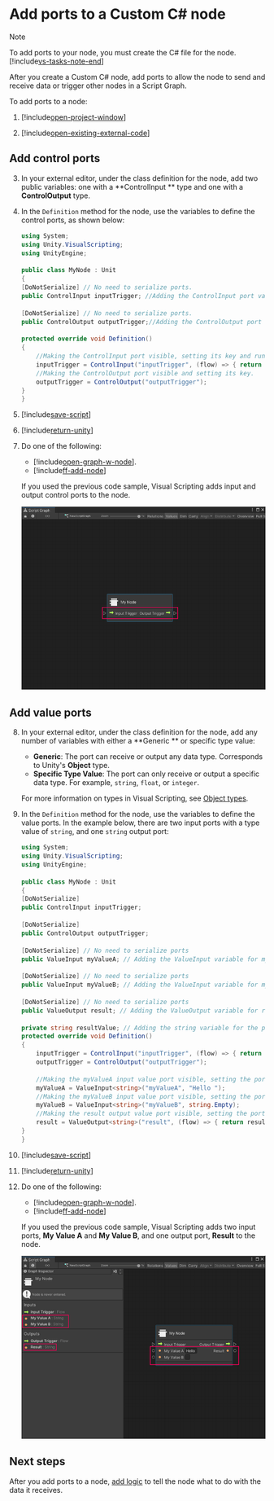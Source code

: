 # Add ports to a Custom C# node

> [!NOTE]
> To add ports to your node, you must create the C# file for the
> node. [!include[vs-tasks-note-end](./snippets/custom-c-nodes/vs-tasks-note-end.md)]

After you create a Custom C# node, add ports to allow the node to send and receive data or trigger other nodes in a
Script Graph.

To add ports to a node:

1. [!include[open-project-window](./snippets/vs-open-project-window.md)]

2. [!include[open-existing-external-code](./snippets/vs-open-existing-external-code.md)]

## Add control ports

3. In your external editor, under the class definition for the node, add two public variables: one with a **ControlInput
   ** type and one with a **ControlOutput** type.

4. In the `Definition` method for the node, use the variables to define the control ports, as shown below:

    ```C#
    using System;
    using Unity.VisualScripting;
    using UnityEngine;

    public class MyNode : Unit
    {
    [DoNotSerialize] // No need to serialize ports.
    public ControlInput inputTrigger; //Adding the ControlInput port variable

    [DoNotSerialize] // No need to serialize ports.
    public ControlOutput outputTrigger;//Adding the ControlOutput port variable.

    protected override void Definition()
    {
        //Making the ControlInput port visible, setting its key and running the anonymous action method to pass the flow to the outputTrigger port.
        inputTrigger = ControlInput("inputTrigger", (flow) => { return outputTrigger; });
        //Making the ControlOutput port visible and setting its key.
        outputTrigger = ControlOutput("outputTrigger");
    }
    }

    ```
5. [!include[save-script](./snippets/vs-save-script.md)]

1. [!include[return-unity](./snippets/vs-return-unity.md)]

6. Do one of the following:
    - [!include[open-graph-w-node](./snippets/custom-c-nodes/vs-open-graph-w-node.md)].
    - [!include[ff-add-node](./snippets/custom-c-nodes/vs-ff-add-node.md)]

   If you used the previous code sample, Visual Scripting adds input and output control ports to the node.

   ![An image of the Graph window. The Custom C# node, My Node, now appears with an Input Trigger port and an Output Trigger port.](images/vs-my-node-custom-node-control-input-output.png)

## Add value ports

8. In your external editor, under the class definition for the node, add any number of variables with either a **Generic
   ** or specific type value:

    - **Generic**: The port can receive or output any data type. Corresponds to Unity's **Object** type.
    - **Specific Type Value**: The port can only receive or output a specific data type. For example, `string`, `float`,
      or `integer`.

   For more information on types in Visual Scripting, see [Object types](vs-types.md).

9. In the `Definition` method for the node, use the variables to define the value ports. In the example below, there are
   two input ports with a type value of `string`, and one `string` output port:

    ```C#
    using System;
    using Unity.VisualScripting;
    using UnityEngine;

    public class MyNode : Unit
    {
    [DoNotSerialize]
    public ControlInput inputTrigger;

    [DoNotSerialize]
    public ControlOutput outputTrigger;

    [DoNotSerialize] // No need to serialize ports
    public ValueInput myValueA; // Adding the ValueInput variable for myValueA

    [DoNotSerialize] // No need to serialize ports
    public ValueInput myValueB; // Adding the ValueInput variable for myValueB

    [DoNotSerialize] // No need to serialize ports
    public ValueOutput result; // Adding the ValueOutput variable for result

    private string resultValue; // Adding the string variable for the processed result value
    protected override void Definition()
    {
        inputTrigger = ControlInput("inputTrigger", (flow) => { return outputTrigger; });
        outputTrigger = ControlOutput("outputTrigger");
        
        //Making the myValueA input value port visible, setting the port label name to myValueA and setting its default value to Hello.
        myValueA = ValueInput<string>("myValueA", "Hello ");
        //Making the myValueB input value port visible, setting the port label name to myValueB and setting its default value to an empty string.
        myValueB = ValueInput<string>("myValueB", string.Empty);
        //Making the result output value port visible, setting the port label name to result and setting its default value to the resultValue variable.
        result = ValueOutput<string>("result", (flow) => { return resultValue; });
    }
    }

    ```
5. [!include[save-script](./snippets/vs-save-script.md)]

1. [!include[return-unity](./snippets/vs-return-unity.md)]

11. Do one of the following:
    - [!include[open-graph-w-node](./snippets/custom-c-nodes/vs-open-graph-w-node.md)].
    - [!include[ff-add-node](./snippets/custom-c-nodes/vs-ff-add-node.md)]

    If you used the previous code sample, Visual Scripting adds two input ports, **My Value A** and **My Value B**, and
    one output port, **Result** to the node.

    ![An image of the Graph window. The Graph Inspector displays with information about all of the ports on the Custom C# node, My Node. The node has been added to the Script Graph and now has an Input Trigger port, an Output Trigger port, two data input ports, and a data output port. The data ports have been assigned the string data type. ](images/vs-my-node-custom-node-data-input-output.png)

## Next steps

After you add ports to a node, [add logic](vs-create-custom-node-add-logic.md) to tell the node what to do with the data
it receives.
